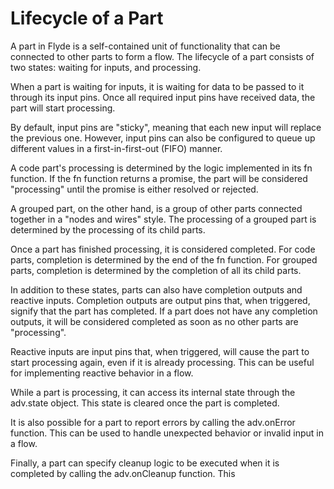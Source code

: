 # Lifecycle of a Part

A part in Flyde is a self-contained unit of functionality that can be connected to other parts to form a flow. The lifecycle of a part consists of two states: waiting for inputs, and processing.

When a part is waiting for inputs, it is waiting for data to be passed to it through its input pins. Once all required input pins have received data, the part will start processing.

By default, input pins are "sticky", meaning that each new input will replace the previous one. However, input pins can also be configured to queue up different values in a first-in-first-out (FIFO) manner.

A code part's processing is determined by the logic implemented in its fn function. If the fn function returns a promise, the part will be considered "processing" until the promise is either resolved or rejected.

A grouped part, on the other hand, is a group of other parts connected together in a "nodes and wires" style. The processing of a grouped part is determined by the processing of its child parts.

Once a part has finished processing, it is considered completed. For code parts, completion is determined by the end of the fn function. For grouped parts, completion is determined by the completion of all its child parts.

In addition to these states, parts can also have completion outputs and reactive inputs. Completion outputs are output pins that, when triggered, signify that the part has completed. If a part does not have any completion outputs, it will be considered completed as soon as no other parts are "processing".

Reactive inputs are input pins that, when triggered, will cause the part to start processing again, even if it is already processing. This can be useful for implementing reactive behavior in a flow.

While a part is processing, it can access its internal state through the adv.state object. This state is cleared once the part is completed.

It is also possible for a part to report errors by calling the adv.onError function. This can be used to handle unexpected behavior or invalid input in a flow.

Finally, a part can specify cleanup logic to be executed when it is completed by calling the adv.onCleanup function. This
